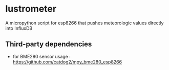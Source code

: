 # lustrometer
A micropython script for esp8266 that pushes meteorologic values directly into InfluxDB

## Third-party dependencies

- for BME280 sensor usage : https://github.com/catdog2/mpy_bme280_esp8266
